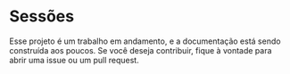 # Sessões

Esse projeto é um trabalho em andamento, e a documentação está sendo construída aos poucos. Se você deseja contribuir, fique à vontade para abrir uma issue ou um pull request.